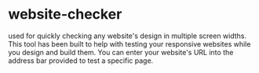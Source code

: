 # website-checker
used for quickly checking any website's design in multiple screen widths. This tool has been built to help with testing your responsive websites while you design and build them. You can enter your website's URL into the address bar provided to test a specific page.
